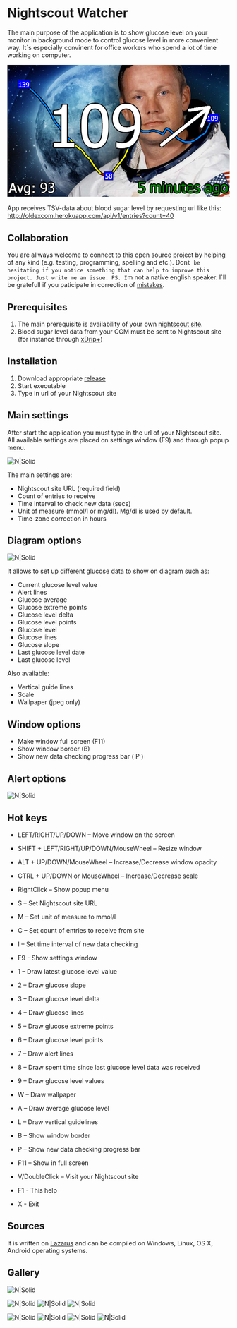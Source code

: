 # Nightscout Watcher
The main purpose of the application is to show glucose level on your monitor in background mode to control glucose level in more convenient way. It`s especially convinent for office workers who spend a lot of time working on computer.

![N|Solid](https://raw.githubusercontent.com/SergeyRock/nightscout-watcher/master/screenshots/main.png)

App receives TSV-data about blood sugar level by requesting url like this: http://oldexcom.herokuapp.com/api/v1/entries?count=40

## Collaboration
You are allways welcome to connect to this open source project by helping of any kind (e.g. testing, programming, spelling and etc.). 
Don`t be hesitating if you notice something that can help to improve this project. Just write me an issue.
PS. I`m not a native english speaker. I`ll be gratefull if you paticipate in correction of [mistakes](https://github.com/SergeyRock/nightscout-watcher/issues).
## Prerequisites
1. The main prerequisite is availability of your own [nightscout site](https://github.com/nightscout/cgm-remote-monitor).
2. Blood sugar level data from your CGM must be sent to Nightscout site (for instance through [xDrip+](https://github.com/NightscoutFoundation/xDrip))

## Installation
1. Download appropriate [release](https://github.com/SergeyRock/nightscout-watcher/releases)
2. Start executable
3. Type in url of your Nightscout site

## Main settings
After start the application you must type in the url of your Nightscout site.
All available settings are placed on settings window (F9) and through popup menu.

![N|Solid](https://www.uchitel-izd.ru/upload/files/clip2net/ol/2019/11.07-5343.png)

The main settings are:
- Nightscout site URL (required field)
- Count of entries to receive
- Time interval to check new data (secs)
- Unit of measure (mmol/l or mg/dl). Mg/dl is used by default.
- Time-zone correction in hours

## Diagram options

![N|Solid](https://www.uchitel-izd.ru/upload/files/clip2net/ol/2019/11.08-16314.png)

It allows to set up different glucose data to show on diagram such as:
- Current glucose level value
- Alert lines
- Glucose average
- Glucose extreme points
- Glucose level delta
- Glucose level points
- Glucose level
- Glucose lines
- Glucose slope
- Last glucose level date
- Last glucose level

Also available:
- Vertical guide lines
- Scale
- Wallpaper (jpeg only)

## Window options
- Make window full screen (F11)
- Show window border (B)
- Show new data checking progress bar ( P )

## Alert options
![N|Solid](https://www.uchitel-izd.ru/upload/files/clip2net/ol/2019/11.07-4344.png)

## Hot keys

- LEFT/RIGHT/UP/DOWN – Move window on the screen
- SHIFT + LEFT/RIGHT/UP/DOWN/MouseWheel – Resize window
- ALT + UP/DOWN/MouseWheel – Increase/Decrease window opacity
- CTRL + UP/DOWN or MouseWheel – Increase/Decrease scale
- RightClick – Show popup menu

- S – Set Nightscout site URL
- M – Set unit of measure to mmol/l
- C – Set count of entries to receive from site
- I – Set time interval of new data checking
- F9 - Show settings window

- 1 – Draw latest glucose level value
- 2 – Draw glucose slope
- 3 – Draw glucose level delta
- 4 – Draw glucose lines
- 5 – Draw glucose extreme points
- 6 – Draw glucose level points
- 7 – Draw alert lines
- 8 – Draw spent time since last glucose level data was received
- 9 – Draw glucose level values
- W – Draw wallpaper
- A – Draw average glucose level
- L – Draw vertical guidelines
- B – Show window border
- P – Show new data checking progress bar
- F11 – Show in full screen

- V/DoubleClick – Visit your Nightscout site
- F1 - This help

- X - Exit

## Sources
It is written on [Lazarus](https://en.wikipedia.org/wiki/Lazarus_(IDE)) and can be compiled on Windows, Linux, OS X, Android operating systems.

## Gallery

![N|Solid](https://www.uchitel-izd.ru/upload/files/clip2net/ol/2019/11.08-15615.png) 

![N|Solid](https://www.uchitel-izd.ru/upload/files/clip2net/ol/2019/11.08-28698.png)
![N|Solid](https://www.uchitel-izd.ru/upload/files/clip2net/ol/2019/11.08-27016.png)
![N|Solid](https://www.uchitel-izd.ru/upload/files/clip2net/ol/2019/11.08-27065.png)

![N|Solid](https://www.uchitel-izd.ru/upload/files/clip2net/ol/2019/11.09-21634.png)
![N|Solid](https://www.uchitel-izd.ru/upload/files/clip2net/ol/2019/11.08-27709.png)
![N|Solid](https://www.uchitel-izd.ru/upload/files/clip2net/ol/2019/11.09-20531.png)
![N|Solid](https://www.uchitel-izd.ru/upload/files/clip2net/ol/2019/11.09-20629.png)
